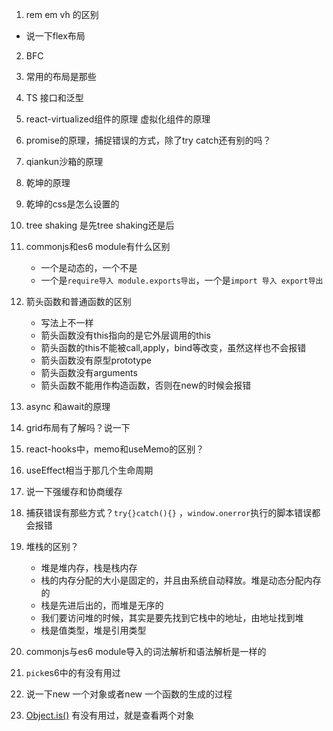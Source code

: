 1. rem em vh 的区别
*  说一下flex布局
2. BFC
3. 常用的布局是那些
4. TS 接口和泛型
5. react-virtualized组件的原理 虚拟化组件的原理
6. promise的原理，捕捉错误的方式，除了try catch还有别的吗？
7. qiankun沙箱的原理
8. 乾坤的原理
9. 乾坤的css是怎么设置的
10. tree shaking 是先tree shaking还是后
11. commonjs和es6 module有什么区别
    * 一个是动态的，一个不是
    * 一个是`require导入 module.exports导出`，一个是`import 导入 export导出`
12. 箭头函数和普通函数的区别
    * 写法上不一样
    * 箭头函数没有this指向的是它外层调用的this
    * 箭头函数的this不能被call,apply，bind等改变，虽然这样也不会报错
    * 箭头函数没有原型prototype
    * 箭头函数没有arguments
    * 箭头函数不能用作构造函数，否则在new的时候会报错
    
13. async 和await的原理
14. grid布局有了解吗？说一下
15. react-hooks中，memo和useMemo的区别？
16. useEffect相当于那几个生命周期
17. 说一下强缓存和协商缓存
18. 捕获错误有那些方式？`try{}catch(){}` ，`window.onerror`执行的脚本错误都会报错
19. 堆栈的区别？
    * 堆是堆内存，栈是栈内存
    * 栈的内存分配的大小是固定的，并且由系统自动释放。堆是动态分配内存的
    * 栈是先进后出的，而堆是无序的
    * 我们要访问堆的时候，其实是要先找到它栈中的地址，由地址找到堆
    * 栈是值类型，堆是引用类型

20. commonjs与es6 module导入的词法解析和语法解析是一样的
21. `pick`es6中的有没有用过
22. 说一下new 一个对象或者new 一个函数的生成的过程
23. [Object.is()](https://developer.mozilla.org/zh-CN/docs/Web/JavaScript/Reference/Global_Objects/Object/is) 有没有用过，就是查看两个对象